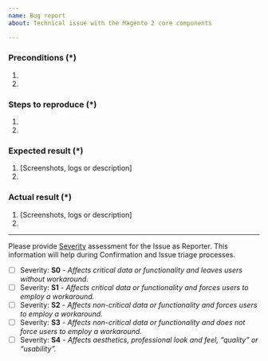 ```yaml
---
name: Bug report
about: Technical issue with the Magento 2 core components

---
```


<!---
Please review our guidelines before adding a new issue: https://github.com/magento/magento2/wiki/Issue-reporting-guidelines
Fields marked with (*) are required. Please don't remove the template.
-->

### Preconditions (*)
<!---
Provide the exact Magento version (example: 2.4.0) and any important information on the environment where bug is reproducible.
-->
1.
2.

### Steps to reproduce (*)
<!---
Important: Provide a set of clear steps to reproduce this bug. We can not provide support without clear instructions on how to reproduce.
-->
1.
2.

### Expected result (*)
<!--- Tell us what do you expect to happen. -->
1. [Screenshots, logs or description]
2.

### Actual result (*)
<!--- Tell us what happened instead. Include error messages and issues. -->
1. [Screenshots, logs or description]
2.

---
Please provide [Severity](https://devdocs.magento.com/guides/v2.4/contributor-guide/contributing.html#backlog) assessment for the Issue as Reporter. This information will help during Confirmation and Issue triage processes.

- [ ] Severity: **S0** _- Affects critical data or functionality and leaves users without workaround._
- [ ] Severity: **S1** _- Affects critical data or functionality and forces users to employ a workaround._
- [ ] Severity: **S2** _- Affects non-critical data or functionality and forces users to employ a workaround._
- [ ] Severity: **S3** _- Affects non-critical data or functionality and does not force users to employ a workaround._
- [ ] Severity: **S4** _- Affects aesthetics, professional look and feel, “quality” or “usability”._
